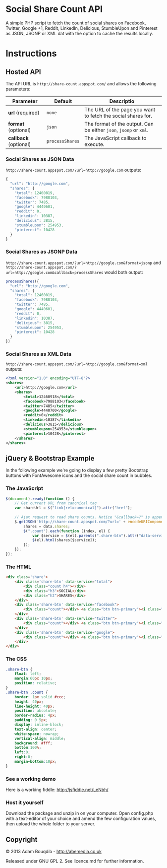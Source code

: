 Social Share Count API
===========

A simple PHP script to fetch the count of social shares on Facebook, Twitter, Google +1, Reddit, LinkedIn, Delicious, StumbleUpon and Pinterest as JSON, JSONP or XML dat with the option to cache the results locally.

# Instructions

## Hosted API

The API URL is `http://share-count.appspot.com/` and allows the following parameters:

|  Parameter              |  Default         |  Descriptio                                                       |
| ----------------------- | ---------------- | ----------------------------------------------------------------- |
| **url**  (required)     | `none`           | The URL of the page you want to fetch the social shares for.      |
| **format** (optional)   | `json`           | The format of the output. Can be either `json`, `jsonp` or `xml`. |
| **callback** (optional) | `processShares`  | The JavaScript callback to execute. 

### Social Shares as JSON Data

`http://share-count.appspot.com/?url=http://google.com` outputs:
```javascript
{
  "url": "http://google.com",
  "shares": {
    "total": 12460819,
    "facebook": 7988103,
    "twitter": 7485,
    "google": 4440601,
    "reddit": 0,
    "linkedin": 10387,
    "delicious": 3815,
    "stumbleupon": 254953,
    "pinterest": 10428
  }
}
```

### Social Shares as JSONP Data

`http://share-count.appspot.com/?url=http://google.com&format=jsonp` and `http://share-count.appspot.com/?url=http://google.com&callback=processShares` would both output:
```javascript
processShares({
  "url": "http://google.com",
  "shares": {
    "total": 12460819,
    "facebook": 7988103,
    "twitter": 7485,
    "google": 4440601,
    "reddit": 0,
    "linkedin": 10387,
    "delicious": 3815,
    "stumbleupon": 254953,
    "pinterest": 10428
  }
})
```

### Social Shares as XML Data

`http://share-count.appspot.com/?url=http://google.com&format=xml` outputs:
```xml
<?xml version="1.0" encoding="UTF-8"?>
<shares>
	<url>http://google.com</url>
	<shares>
		<total>12460918</total>
		<facebook>7988103</facebook>
		<twitter>7485</twitter>
		<google>4440700</google>
		<reddit>0</reddit>
		<linkedin>10387</linkedin>
		<delicious>3815</delicious>
		<stumbleupon>254953</stumbleupon>
		<pinterest>10428</pinterest>
	</shares>
</shares>
```

## jQuery & Bootstrap Example

In the following example we're going to display a few pretty Bootstrap buttons with FontAwesome icons and the social share count in bubbles.

### The JavaScript
```javascript
$(document).ready(function () {
    // Get current URL from canonical tag
    var shareUrl = $("link[rel=canonical]").attr("href");
    
    // Ajax request to read share counts. Notice "&callback=?" is appended to the URL.
    $.getJSON('http://share-count.appspot.com/?url=' + encodeURIComponent(shareUrl) + "&callback=?", function (data) {
        shares = data.shares;
        $(".count").each(function (index, el) {
            var $service = $(el).parents(".share-btn").attr("data-service");
            $(el).html(shares[$service]);
        });
    });
});
```
### The HTML
```html
<div class='share'>
    <div class='share-btn' data-service="total">
        <div class="count h4"></div>
        <div class="h3">SOCIAL</div>
        <div class="h2">SHARES</div>
    </div>
    <div class='share-btn' data-service="facebook">
        <div class="count"></div> <a class="btn btn-primary"><i class="fa fa-facebook fa-fw fa-3x"></i></a>
    </div>
    <div class='share-btn' data-service="twitter">
        <div class="count"></div> <a class="btn btn-primary"><i class="fa fa-twitter fa-fw fa-3x"></i></a>
    </div>
    <div class='share-btn' data-service="google">
        <div class="count"></div> <a class="btn btn-primary"><i class="fa fa-google-plus fa-fw fa-3x"></i></a>
    </div>
</div>
```
### The CSS
```css
.share-btn {
    float: left;
    margin:60px 10px;
    position: relative;
}
.share-btn .count {
    border: 1px solid #ccc;
    height: 40px;
    line-height: 40px;
    position: absolute;
    border-radius: 4px;
    padding: 0 5px;
    display: inline-block;
    text-align: center;
    white-space: nowrap;
    vertical-align: middle;
    background: #fff;
    bottom:100%;
    left:0;
    right:0;
    margin-bottom:10px;
}
```
### See a working demo

Here is a working fiddle: http://jsfiddle.net/LeNbh/

### Host it yourself

Download the package and unzip in on your computer. Open config.php with a text-editor of your choice and amend the few configuration values, then upload the whole folder to your server.

## Copyright
&copy; 2013 Adam Bouqdib - http://abemedia.co.uk

Released under GNU GPL 2. See licence.md for further information.

